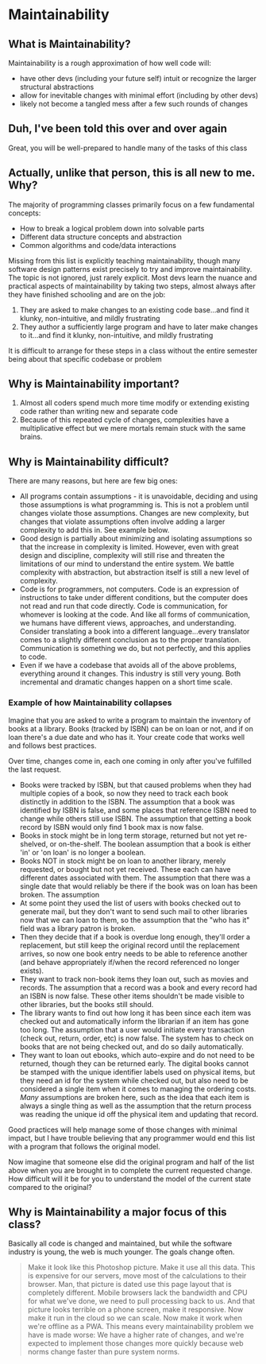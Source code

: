 # Maintainability

## What is Maintainability?

Maintainability is a rough approximation of how well code will:
- have other devs (including your future self) intuit or recognize the larger structural abstractions
- allow for inevitable changes with minimal effort (including by other devs)
- likely not become a tangled mess after a few such rounds of changes

## Duh, I've been told this over and over again

Great, you will be well-prepared to handle many of the tasks of this class

## Actually, unlike that person, this is all new to me.  Why?

The majority of programming classes primarily focus on a few fundamental concepts:
- How to break a logical problem down into solvable parts
- Different data structure concepts and abstraction
- Common algorithms and code/data interactions

Missing from this list is explicitly teaching maintainability, though many software design patterns exist precisely to try and improve maintainability.  The topic is not ignored, just rarely explicit.  Most devs learn the nuance and practical aspects of maintainability by taking two steps, almost always after they have finished schooling and are on the job:
1. They are asked to make changes to an existing code base...and find it klunky, non-intuitive, and mildly frustrating
2. They author a sufficiently large program and have to later make changes to it...and find it klunky, non-intuitive, and mildly frustrating

It is difficult to arrange for these steps in a class without the entire semester being about that specific codebase or problem

## Why is Maintainability important?

1. Almost all coders spend much more time modify or extending existing code rather than writing new and separate code
2. Because of this repeated cycle of changes, complexities have a multiplicative effect but we mere mortals remain stuck with the same brains.

## Why is Maintainability difficult?

There are many reasons, but here are few big ones:

* All programs contain assumptions - it is unavoidable, deciding and using those assumptions is what programming is.  This is not a problem until changes violate those assumptions.  Changes are new complexity, but changes that violate assumptions often involve adding a larger complexity to add this in.  See example below.
* Good design is partially about minimizing and isolating assumptions so that the increase in complexity is limited.  However, even with great design and discipline, complexity will still rise and threaten the limitations of our mind to understand the entire system.  We battle complexity with abstraction, but abstraction itself is still a new level of complexity.  
* Code is for programmers, not computers.  Code is an expression of instructions to take under different conditions, but the computer does not read and run that code directly.  Code is communication, for whomever is looking at the code.  And like all forms of communication, we humans have different views, approaches, and understanding.  Consider translating a book into a different language...every translator comes to a slightly different conclusion as to the proper translation.  Communication is something we do, but not perfectly, and this applies to code.
* Even if we have a codebase that avoids all of the above problems, everything around it changes.  This industry is still very young.  Both incremental and dramatic changes happen on a short time scale.  

### Example of how Maintainability collapses

Imagine that you are asked to write a program to maintain the inventory of books at a library.  Books (tracked by ISBN) can be on loan or not, and if on loan there's a due date and who has it.  Your create code that works well and follows best practices.

Over time, changes come in, each one coming in only after you've fulfilled the last request.
- Books were tracked by ISBN, but that caused problems when they had multiple copies of a book, so now they need to track each book distinctly in addition to the ISBN.  The assumption that a book was identified by ISBN is false, and some places that reference ISBN need to change while others still use ISBN.  The assumption that getting a book record by ISBN would only find 1 book max is now false. 
- Books in stock might be in long term storage, returned but not yet re-shelved, or on-the-shelf.  The boolean assumption that a book is either 'in' or 'on loan' is no longer a boolean. 
- Books NOT in stock might be on loan to another library, merely requested, or bought but not yet received.  These each can have different dates associated with them. The assumption that there was a single date that would reliably be there if the book was on loan has been broken.  The assumption 
- At some point they used the list of users with books checked out to generate mail, but they don't want to send such mail to other libraries now that we can loan to them, so the assumption that the "who has it" field was a library patron is broken.
- Then they decide that if a book is overdue long enough, they'll order a replacement, but still keep the original record until the replacement arrives, so now one book entry needs to be able to reference another (and behave appropriately if/when the record referenced no longer exists). 
- They want to track non-book items they loan out, such as movies and records.  The assumption that a record was a book and every record had an ISBN is now false.  These other items shouldn't be made visible to other libraries, but the books still should.
- The library wants to find out how long it has been since each item was checked out and automatically inform the librarian if an item has gone too long.  The assumption that a user would initiate every transaction (check out, return, order, etc) is now false.  The system has to check on books that are not being checked out, and do so daily automatically.
- They want to loan out ebooks, which auto-expire and do not need to be returned, though they can be returned early.  The digital books cannot be stamped with the unique identifier labels used on physical items, but they need an id for the system while checked out, but also need to be considered a single item when it comes to managing the ordering costs.  _Many_ assumptions are broken here, such as the idea that each item is always a single thing as well as the assumption that the return process was reading the unique id off the physical item and updating that record.

Good practices will help manage some of those changes with minimal impact, but I have trouble believing that any programmer would end this list with a program that follows the original model. 

Now imagine that someone else did the original program and half of the list above when you are brought in to complete the current requested change.  How difficult will it be for you to understand the model of the current state compared to the original? 

## Why is Maintainability a major focus of this class?

Basically all code is changed and maintained, but while the software industry is young, the web is much younger.  The goals change often.  

> Make it look like this Photoshop picture.  Make it use all this data.  This is expensive for our servers, move most of the calculations to their browser.  Man, that picture is dated use this page layout that is completely different.  Mobile browsers lack the bandwidth and CPU for what we've done, we need to pull processing back to us.  And that picture looks terrible on a phone screen, make it responsive.  Now make it run in the cloud so we can scale.  Now make it work when we're offline as a PWA. 
This means every maintainability problem we have is made worse: We have a higher rate of changes, and we're expected to implement those changes more quickly because web norms change faster than pure system norms.    


